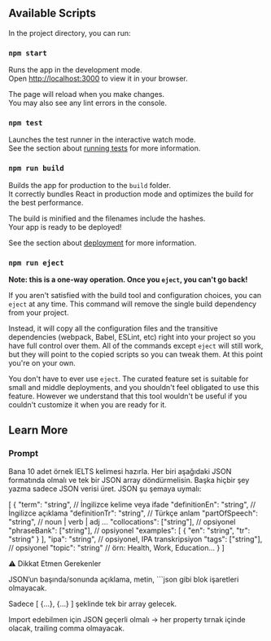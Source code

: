 
## Available Scripts

In the project directory, you can run:

### `npm start`

Runs the app in the development mode.\
Open [http://localhost:3000](http://localhost:3000) to view it in your browser.

The page will reload when you make changes.\
You may also see any lint errors in the console.

### `npm test`

Launches the test runner in the interactive watch mode.\
See the section about [running tests](https://facebook.github.io/create-react-app/docs/running-tests) for more information.

### `npm run build`

Builds the app for production to the `build` folder.\
It correctly bundles React in production mode and optimizes the build for the best performance.

The build is minified and the filenames include the hashes.\
Your app is ready to be deployed!

See the section about [deployment](https://facebook.github.io/create-react-app/docs/deployment) for more information.

### `npm run eject`

**Note: this is a one-way operation. Once you `eject`, you can't go back!**

If you aren't satisfied with the build tool and configuration choices, you can `eject` at any time. This command will remove the single build dependency from your project.

Instead, it will copy all the configuration files and the transitive dependencies (webpack, Babel, ESLint, etc) right into your project so you have full control over them. All of the commands except `eject` will still work, but they will point to the copied scripts so you can tweak them. At this point you're on your own.

You don't have to ever use `eject`. The curated feature set is suitable for small and middle deployments, and you shouldn't feel obligated to use this feature. However we understand that this tool wouldn't be useful if you couldn't customize it when you are ready for it.

## Learn More

### Prompt ###

Bana 10 adet örnek IELTS kelimesi hazırla.
Her biri aşağıdaki JSON formatında olmalı ve tek bir JSON array döndürmelisin.
Başka hiçbir şey yazma sadece JSON verisi üret.
JSON şu şemaya uymalı:

[
  {
    "term": "string",              // İngilizce kelime veya ifade
    "definitionEn": "string",      // İngilizce açıklama
    "definitionTr": "string",      // Türkçe anlam
    "partOfSpeech": "string",      // noun | verb | adj ...
    "collocations": ["string"],    // opsiyonel
    "phraseBank": ["string"],      // opsiyonel
    "examples": [
      { "en": "string", "tr": "string" }
    ],
    "ipa": "string",               // opsiyonel, IPA transkripsiyon
    "tags": ["string"],            // opsiyonel
    "topic": "string"              // örn: Health, Work, Education...
  }
]

⚠️ Dikkat Etmen Gerekenler

JSON’un başında/sonunda açıklama, metin, ```json gibi blok işaretleri olmayacak.

Sadece [ {...}, {...} ] şeklinde tek bir array gelecek.

Import edebilmen için JSON geçerli olmalı → her property tırnak içinde olacak, trailing comma olmayacak.
